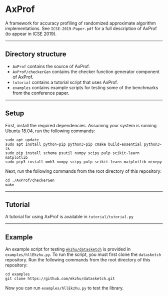 AxProf
======

A framework for accuracy profiling of randomized approximate algorithm implementations. See `ICSE-2019-Paper.pdf` for a full description of AxProf (to appear in ICSE 2019).

---

Directory structure
-------------------

* `AxProf` contains the source of AxProf.
* `AxProf/checkerGen` contains the checker function generator component of AxProf.
* `tutorial` contains a tutorial script that uses AxProf.
* `examples` contains example scripts for testing some of the benchmarks from the conference paper.

---

Setup
-----

First, install the required dependencies. Assuming your system is running Ubuntu 18.04, run the following commands:

    sudo apt update
    sudo apt install python-pip python3-pip cmake build-essential python3-tk
    sudo pip install schema psutil numpy scipy pulp scikit-learn matplotlib
    sudo pip3 install mmh3 numpy scipy pulp scikit-learn matplotlib minepy

Next, run the following commands from the root directory of this repository:

    cd ./AxProf/checkerGen
    make

---

Tutorial
--------

A tutorial for using AxProf is available in `tutorial/tutorial.py`

---

Example
-------

An example script for testing [`ekzhu/datasketch`](https://github.com/ekzhu/datasketch) is provided in `examples/hllEkzhu.py`. To run the script, you must first clone the `datasketch` repository. Run the following commands from the root directory of this repository:

    cd examples
    git clone https://github.com/ekzhu/datasketch.git

Now you can run `examples/hllEkzhu.py` to test the library.